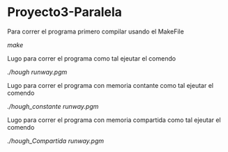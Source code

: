 # Proyecto3-Paralela

Para correr el programa primero compilar usando el MakeFile

*make*

Lugo para correr el programa como tal ejeutar el comendo

*./hough runway.pgm*

Lugo para correr el programa con memoria contante como tal ejeutar el comendo

*./hough_constante runway.pgm*

Lugo para correr el programa con memoria compartida como tal ejeutar el comendo

*./hough_Compartida runway.pgm*
